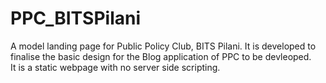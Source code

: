 # PPC_BITSPilani
A model landing page for Public Policy Club, BITS Pilani. It is developed to finalise the basic design for the Blog application of PPC to be devleoped.<br>
It is a static webpage with no server side scripting.
